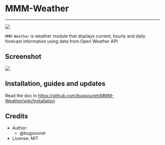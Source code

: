 # MMM-Weather
---

![](https://raw.githubusercontent.com/bugsounet/MMM-Weather/dev/logo.png)

`MMM-Weather` is weather module that displays current, hourly and daily forecast information using data from Open Weather API

## Screenshot

![](https://raw.githubusercontent.com/bugsounet/MMM-Weather/dev/screenshot.png)

## Installation, guides and updates

Read the doc in https://github.com/bugsounet/MMM-Weather/wiki/Installation

## Credits
  * Author:
    * @bugsounet
  * License: MIT

